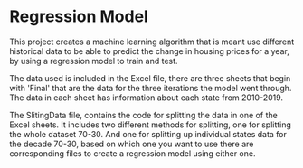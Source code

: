# Regression Model
This project creates a machine learning algorithm that is meant use different historical data to be able to predict the change in housing prices for a year, by using a regression model to train and test.

The data used is included in the Excel file, there are three sheets that begin with 'Final' that are the data for the three iterations the model went through. The data in each sheet has information about each state from 2010-2019.

The SlitingData file, contains the code for splitting the data in one of the Excel sheets. It includes two different methods for splitting, one for splitting the whole dataset 70-30. And one for splitting up individual states data for the decade 70-30, based on which one you want to use there are corresponding files to create a regression model using either one.
